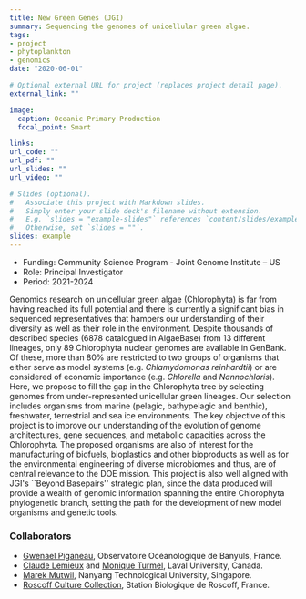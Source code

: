 ```yaml
---
title: New Green Genes (JGI)
summary: Sequencing the genomes of unicellular green algae.
tags:
- project
- phytoplankton
- genomics
date: "2020-06-01"

# Optional external URL for project (replaces project detail page).
external_link: ""

image:
  caption: Oceanic Primary Production
  focal_point: Smart

links:
url_code: ""
url_pdf: ""
url_slides: ""
url_video: ""

# Slides (optional).
#   Associate this project with Markdown slides.
#   Simply enter your slide deck's filename without extension.
#   E.g. `slides = "example-slides"` references `content/slides/example-slides.md`.
#   Otherwise, set `slides = ""`.
slides: example
---
```


* Funding: Community Science Program - Joint Genome Institute – US
* Role: Principal Investigator
* Period: 2021-2024

Genomics research on unicellular green algae (Chlorophyta) is far from having reached its full potential and there is currently a significant bias in sequenced representatives that hampers our understanding of their diversity as well as  their role in the environment. Despite thousands of described species (6878 catalogued in AlgaeBase) from 13 different lineages, only 89 Chlorophyta nuclear genomes are available in GenBank. Of these, more than 80\% are restricted to two groups of organisms that either serve as model systems (e.g. _Chlamydomonas reinhardtii_) or are considered of economic importance (e.g. _Chlorella_ and _Nannochloris_). Here, we propose to fill the gap in the Chlorophyta tree by selecting genomes from under-represented unicellular green lineages. Our selection includes organisms from marine (pelagic, bathypelagic and benthic), freshwater, terrestrial and sea ice environments. The key objective of this project is to improve our understanding of the evolution of genome architectures, gene sequences, and metabolic capacities across the Chlorophyta. The proposed organisms are also of interest for the manufacturing of biofuels, bioplastics and other bioproducts as well as for the environmental engineering of diverse microbiomes and thus, are of central relevance to the DOE mission.  This project is also well aligned with JGI's ``Beyond Basepairs'' strategic plan, since the data produced will provide a wealth of genomic information spanning the entire Chlorophyta phylogenetic branch, setting the path for the development of new model organisms and genetic tools.

### Collaborators
* [Gwenael Piganeau](https://www.researchgate.net/profile/Gwenael-Piganeau), Observatoire Océanologique de Banyuls, France.
* [Claude Lemieux](https://www.researchgate.net/profile/Claude_Lemieux2) and [Monique Turmel](https://www.researchgate.net/profile/Monique-Turmel), Laval University, Canada.  
* [Marek Mutwil](https://www.plant.tools/), Nanyang Technological University, Singapore.
* [Roscoff Culture Collection](https://roscoff-culture-collection.org/), Station Biologique de Roscoff, France.

